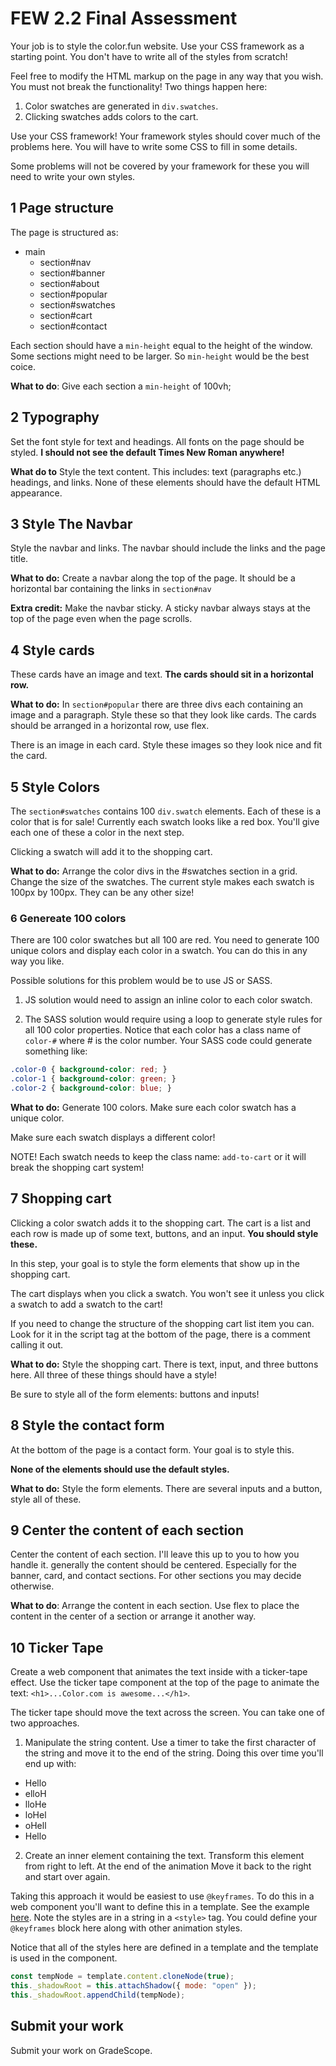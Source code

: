 # FEW 2.2 Final Assessment

Your job is to style the color.fun website. Use your CSS framework as a starting point. You don't have to write all of the styles from scratch!

Feel free to modify the HTML markup on the page in any way that you wish. You must not break the functionality! Two things happen here:

1. Color swatches are generated in `div.swatches`.
2. Clicking swatches adds colors to the cart.

Use your CSS framework! Your framework styles should cover much of the problems here. You will have to write some CSS to fill in some details.

Some problems will not be covered by your framework for these you will need to write your own styles.

## 1 Page structure

The page is structured as:

- main
  - section#nav
  - section#banner
  - section#about
  - section#popular
  - section#swatches
  - section#cart
  - section#contact

Each section should have a `min-height` equal to the height of the window. Some sections might need to be larger. So `min-height` would be the best coice.

**What to do**: Give each section a `min-height` of 100vh;

## 2 Typography

Set the font style for text and headings. All fonts on the page should be styled. **I should not see the default Times New Roman anywhere!**

**What do to** Style the text content. This includes: text (paragraphs etc.) headings, and links. None of these elements should have the default HTML appearance.

## 3 Style The Navbar

Style the navbar and links. The navbar should include the links and the page title.

**What to do:** Create a navbar along the top of the page. It should be a horizontal bar containing the links in `section#nav`

**Extra credit:** Make the navbar sticky. A sticky navbar always stays at the top of the page even when the page scrolls.

## 4 Style cards

These cards have an image and text. **The cards should sit in a horizontal row.**

**What to do:** In `section#popular` there are three divs each containing an image and a paragraph. Style these so that they look like cards. The cards should be arranged in a horizontal row, use flex.

There is an image in each card. Style these images so they look nice and fit the card.

## 5 Style Colors

The `section#swatches` contains 100 `div.swatch` elements. Each of these is a color that is for sale! Currently each swatch looks like a red box. You'll give each one of these a color in the next step.

Clicking a swatch will add it to the shopping cart.

**What to do:** Arrange the color divs in the #swatches section in a grid. Change the size of the swatches. The current style makes each swatch is 100px by 100px. They can be any other size!

### 6 Genereate 100 colors

There are 100 color swatches but all 100 are red. You need to generate 100 unique colors and display each color in a swatch. You can do this in any way you like.

Possible solutions for this problem would be to use JS or SASS.

1. JS solution would need to assign an inline color to each color swatch.

2. The SASS solution would require using a loop to generate style rules for all 100 color properties. Notice that each color has a class name of `color-#` where # is the color number. Your SASS code could generate something like:

```CSS
.color-0 { background-color: red; }
.color-1 { background-color: green; }
.color-2 { background-color: blue; }
```

**What to do:** Generate 100 colors. Make sure each color swatch has a unique color.

Make sure each swatch displays a different color!

NOTE! Each swatch needs to keep the class name: `add-to-cart` or it will break the shopping cart system!

## 7 Shopping cart

Clicking a color swatch adds it to the shopping cart. The cart is a list and each row is made up of some text, buttons, and an input. **You should style these.**

In this step, your goal is to style the form elements that show up in the shopping cart.

The cart displays when you click a swatch. You won't see it unless you click a swatch to add a swatch to the cart!

If you need to change the structure of the shopping cart list item you can. Look for it in the script tag at the bottom of the page, there is a comment calling it out.

**What to do:** Style the shopping cart. There is text, input, and three buttons here. All three of these things should have a style!

Be sure to style all of the form elements: buttons and inputs!

## 8 Style the contact form

At the bottom of the page is a contact form. Your goal is to style this.

**None of the elements should use the default styles.**

**What to do:** Style the form elements. There are several inputs and a button, style all of these.

## 9 Center the content of each section

Center the content of each section. I'll leave this up to you to how you handle it. generally the content should be centered. Especially for the banner, card, and contact sections. For other sections you may decide otherwise.

**What to do**: Arrange the content in each section. Use flex to place the content in the center of a section or arrange it another way.

## 10 Ticker Tape

Create a web component that animates the text inside with a ticker-tape effect. Use the ticker tape component at the top of the page to animate the text: `<h1>...Color.com is awesome...</h1>`.

The ticker tape should move the text across the screen. You can take one of two approaches.

1. Manipulate the string content. Use a timer to take the first character of the string and move it to the end of the string. Doing this over time you'll end up with:

- Hello
- elloH
- lloHe
- loHel
- oHell
- Hello

2. Create an inner element containing the text. Transform this element from right to left. At the end of the animation Move it back to the right and start over again.

Taking this approach it would be easiest to use `@keyframes`. To do this in a web component you'll want to define this in a template. See the example [here](https://github.com/Make-School-Labs/simple-component/blob/master/simple-components-templates/01-counter-template/fancy-counter.js). Note the styles are in a string in a `<style>` tag. You could define your `@keyframes` block here along with other animation styles.

Notice that all of the styles here are defined in a template and the template is used in the component.

```js
const tempNode = template.content.cloneNode(true);
this._shadowRoot = this.attachShadow({ mode: "open" });
this._shadowRoot.appendChild(tempNode);
```

## Submit your work

Submit your work on GradeScope.
